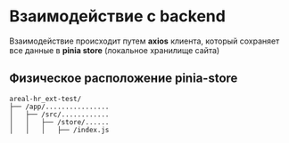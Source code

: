 # Взаимодействие с backend

Взаимодействие происходит путем **axios** клиента, который сохраняет все данные в 
**pinia store** (локальное хранилище сайта)

## Физическое расположение pinia-store
```plaintext
areal-hr_ext-test/
├── /app/................
│   ├── /src/............
│   │   ├── /store/......
│   │   │   ├── /index.js
```
